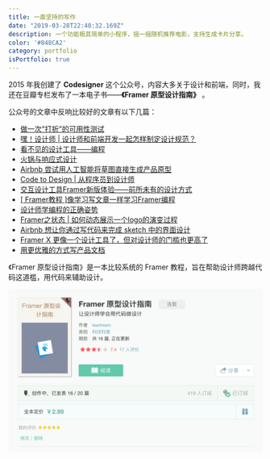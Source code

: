 ```yaml
---
title: 一直坚持的写作
date: "2019-03-28T22:40:32.169Z"
description: 一个功能极其简单的小程序，摇一摇随机推荐电影，支持生成卡片分享。
color: '#848CA2'
category: portfolio
isPortfolio: true
---
```


2015 年我创建了 **Codesigner** 这个公众号，内容大多关于设计和前端，同时，我还在豆瓣专栏发布了一本电子书——**《Framer 原型设计指南》**
。

公众号的文章中反响比较好的文章有以下几篇：

- [做一次“打折”的可用性测试](https://mp.weixin.qq.com/s/O6x8B9eDqfNbD284N8gdgQ)
- [嘿！设计师 | 设计师和前端开发一起怎样制定设计规范？](https://mp.weixin.qq.com/s/n4QUcU7y7muhMt1Pbj3OCg)
- [看不见的设计工具——编程](https://mp.weixin.qq.com/s/3xgx_acrj8IN5DirigvuTw)
- [火锅与响应式设计](https://mp.weixin.qq.com/s/nhvdXX4ZQR2BmXh5AMYnUQ)
- [Airbnb 尝试用人工智能将草图直接生成产品原型](https://mp.weixin.qq.com/s/t72C5F4kZNt8jfsmjy__Dw)
- [Code to Design | 从程序员到设计师](https://mp.weixin.qq.com/s/qzTu-fHmWTwfp4Pj_-SdEg)
- [交互设计工具Framer新版体验——前所未有的设计方式](https://mp.weixin.qq.com/s/3ywQRJ2Y5rGTOsJCMVb0DA)
- [[ Framer教程 ]像学习写文章一样学习Framer编程](https://mp.weixin.qq.com/s/pGilrGG8YIEVeCYsSCtptg)
- [设计师学编程的正确姿势](https://mp.weixin.qq.com/s/iGOZCKKCivslOtE9g61FmQ)
- [Framer之状态 | 如何动态展示一个logo的演变过程](https://mp.weixin.qq.com/s/D_MQ_aJBObCc0gBsKs78GQ)
- [Airbnb 想让你通过写代码来完成 sketch 中的界面设计](https://mp.weixin.qq.com/s/JKvnaWSfYOHxJHCGimoAGg)
- [Framer X 更像一个设计工具了，但对设计师的门槛也更高了](https://mp.weixin.qq.com/s/f8xuJ_WviZMZXwOGFpSoIA)
- [用更优雅的方式写产品文档](https://mp.weixin.qq.com/s/RnCedAeCLJINoxBP4UVudw)

《Framer 原型设计指南》是一本比较系统的 Framer 教程，旨在帮助设计师跨越代码这道槛，用代码来辅助设计。

![](./book-overview.png)
